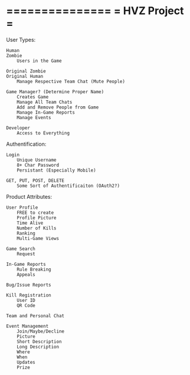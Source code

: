 ===============
= HVZ Project =
===============

User Types:
	
	Human
	Zombie
		Users in the Game

	Original Zombie
	Original Human
		Manage Respective Team Chat (Mute People)		

	Game Manager? (Determine Proper Name)
		Creates Game
		Manage All Team Chats
		Add and Remove People from Game
		Manage In-Game Reports
		Manage Events

	Developer
		Access to Everything


Authentification:
	
	Login
		Unique Username
		8+ Char Password
		Persistant (Especially Mobile)
	
	GET, PUT, POST, DELETE
		Some Sort of Authentificaiton (OAuth2?)


Product Attributes:
	
	User Profile
		FREE to create
		Profile Picture
		Time Alive
		Number of Kills
		Ranking
		Multi-Game Views

	Game Search
		Request

	In-Game Reports
		Rule Breaking
		Appeals

	Bug/Issue Reports

	Kill Registration
		User ID
		QR Code

	Team and Personal Chat

	Event Management
		Join/Maybe/Decline
		Picture
		Short Description
		Long Description
		Where 
		When
		Updates
		Prize
